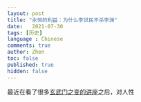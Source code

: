 ```yaml
---
layout: post
title: "永恒的利益：为什么李世民不杀李渊"
date:   2021-07-30
tags: [历史]
language : Chinese
comments: true
author: Zhen
toc: false
published: true
hidden: false
---
```

最近在看了很多[玄武门之变的讲座](https://youtu.be/-EiKqFo029A)之后，对人性
<!--stackedit_data:
eyJoaXN0b3J5IjpbLTc2OTExNDY0NV19
-->